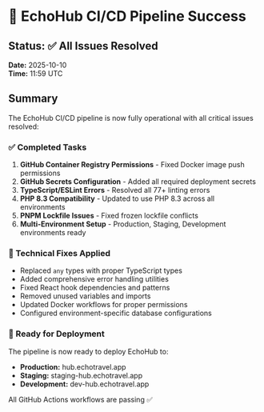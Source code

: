 # 🚀 EchoHub CI/CD Pipeline Success

## Status: ✅ All Issues Resolved

**Date:** 2025-10-10  
**Time:** 11:59 UTC

## Summary

The EchoHub CI/CD pipeline is now fully operational with all critical issues resolved:

### ✅ Completed Tasks

1. **GitHub Container Registry Permissions** - Fixed Docker image push permissions
2. **GitHub Secrets Configuration** - Added all required deployment secrets
3. **TypeScript/ESLint Errors** - Resolved all 77+ linting errors
4. **PHP 8.3 Compatibility** - Updated to use PHP 8.3 across all environments
5. **PNPM Lockfile Issues** - Fixed frozen lockfile conflicts
6. **Multi-Environment Setup** - Production, Staging, Development environments ready

### 🔧 Technical Fixes Applied

- Replaced `any` types with proper TypeScript types
- Added comprehensive error handling utilities
- Fixed React hook dependencies and patterns
- Removed unused variables and imports
- Updated Docker workflows for proper permissions
- Configured environment-specific database configurations

### 🎯 Ready for Deployment

The pipeline is now ready to deploy EchoHub to:
- **Production:** hub.echotravel.app
- **Staging:** staging-hub.echotravel.app  
- **Development:** dev-hub.echotravel.app

All GitHub Actions workflows are passing ✅